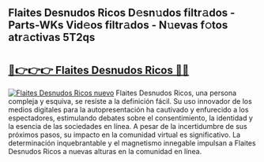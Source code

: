 ## Flaites Desnudos Ricos D𝚎sn𝚞dos filtr𝚊dos - Parts-WKs Vid𝚎os filtr𝚊dos - N𝚞evas f𝚘tos atr𝚊ctivas 5T2qs

# <h2><a href="http://mb332g.tromn.icu/?c=Flaites+Desnudos+Ricos">🔗👉👉👉 Flaites Desnudos Ricos 🔗🔗</a></h2>

[![Flaites Desnudos Ricos nuevo](https://i.imgur.com/pEAQMta.gif)](http://mb332g.tromn.icu/?c=Flaites+Desnudos+Ricos)
Flaites Desnudos Ricos, una persona compleja y esquiva, se resiste a la definición fácil. Su uso innovador de los medios digitales para la autopresentación ha cautivado y enfurecido a los espectadores, estimulando debates sobre el consentimiento, la identidad y la esencia de las sociedades en línea. A pesar de la incertidumbre de sus próximos pasos, su impacto en la comunidad virtual es significativo. La determinación inquebrantable y el magnetismo innegable impulsan a Flaites Desnudos Ricos a nuevas alturas en la comunidad en línea.
